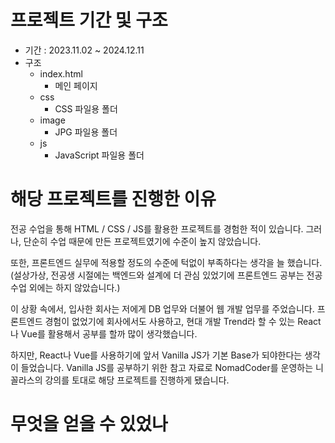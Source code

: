 # 프로젝트 기간 및 구조
- 기간 : 2023.11.02 ~ 2024.12.11
- 구조
  - index.html
    - 메인 페이지
  - css
    - CSS 파일용 폴더 
  - image
    - JPG 파일용 폴더
  - js
    - JavaScript 파일용 폴더
 
# 해당 프로젝트를 진행한 이유
전공 수업을 통해 HTML / CSS / JS를 활용한 프로젝트를 경험한 적이 있습니다. 그러나, 단순히 수업 때문에 만든 프로젝트였기에 수준이 높지 않았습니다. 

또한, 프론트엔드 실무에 적용할 정도의 수준에 턱없이 부족하다는 생각을 늘 했습니다. (설상가상, 전공생 시절에는 백엔드와 설계에 더 관심 있었기에 프론트엔드 공부는 전공 수업 외에는 하지 않았습니다.)

이 상황 속에서, 입사한 회사는 저에게 DB 업무와 더불어 웹 개발 업무를 주었습니다. 프론트엔드 경험이 없었기에 회사에서도 사용하고, 현대 개발 Trend라 할 수 있는 React나 Vue를 활용해서 공부를 할까 많이 생각했습니다.

하지만, React나 Vue를 사용하기에 앞서 Vanilla JS가 기본 Base가 되야한다는 생각이 들었습니다. Vanilla JS를 공부하기 위한 참고 자료로 NomadCoder를 운영하는 니꼴라스의 강의를 토대로 해당 프로젝트를 진행하게 됐습니다.

# 무엇을 얻을 수 있었나

